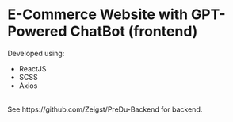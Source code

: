 # E-Commerce Website with GPT-Powered ChatBot (frontend)
Developed using:
- ReactJS
- SCSS
- Axios
<br>
See https://github.com/Zeigst/PreDu-Backend for backend.
